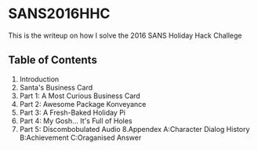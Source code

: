 # SANS2016HHC

This is the writeup on how I solve the 2016 SANS Holiday Hack Challege

## Table of Contents
1. Introduction
2. Santa's Business Card
3. Part 1: A Most Curious Business Card
4. Part 2: Awesome Package Konveyance
5. Part 3: A Fresh-Baked Holiday Pi
6. Part 4: My Gosh... It's Full of Holes
7. Part 5: Discombobulated Audio
8.Appendex
  A:Character Dialog History
  B:Achievement
  C:Oraganised Answer
